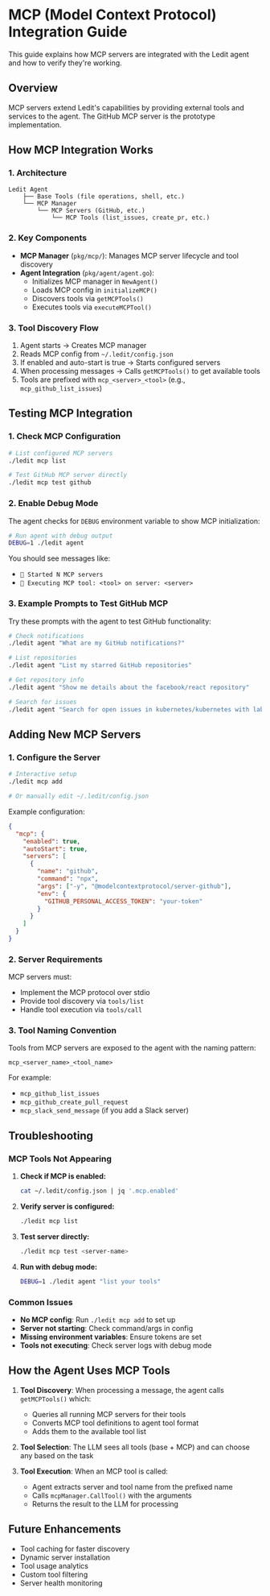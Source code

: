# MCP (Model Context Protocol) Integration Guide

This guide explains how MCP servers are integrated with the Ledit agent and how to verify they're working.

## Overview

MCP servers extend Ledit's capabilities by providing external tools and services to the agent. The GitHub MCP server is the prototype implementation.

## How MCP Integration Works

### 1. Architecture

```
Ledit Agent
    ├── Base Tools (file operations, shell, etc.)
    └── MCP Manager
        └── MCP Servers (GitHub, etc.)
            └── MCP Tools (list_issues, create_pr, etc.)
```

### 2. Key Components

- **MCP Manager** (`pkg/mcp/`): Manages MCP server lifecycle and tool discovery
- **Agent Integration** (`pkg/agent/agent.go`):
  - Initializes MCP manager in `NewAgent()`
  - Loads MCP config in `initializeMCP()`
  - Discovers tools via `getMCPTools()`
  - Executes tools via `executeMCPTool()`

### 3. Tool Discovery Flow

1. Agent starts → Creates MCP manager
2. Reads MCP config from `~/.ledit/config.json`
3. If enabled and auto-start is true → Starts configured servers
4. When processing messages → Calls `getMCPTools()` to get available tools
5. Tools are prefixed with `mcp_<server>_<tool>` (e.g., `mcp_github_list_issues`)

## Testing MCP Integration

### 1. Check MCP Configuration

```bash
# List configured MCP servers
./ledit mcp list

# Test GitHub MCP server directly
./ledit mcp test github
```

### 2. Enable Debug Mode

The agent checks for `DEBUG` environment variable to show MCP initialization:

```bash
# Run agent with debug output
DEBUG=1 ./ledit agent
```

You should see messages like:
- `🚀 Started N MCP servers`
- `🔧 Executing MCP tool: <tool> on server: <server>`

### 3. Example Prompts to Test GitHub MCP

Try these prompts with the agent to test GitHub functionality:

```bash
# Check notifications
./ledit agent "What are my GitHub notifications?"

# List repositories
./ledit agent "List my starred GitHub repositories"

# Get repository info
./ledit agent "Show me details about the facebook/react repository"

# Search for issues
./ledit agent "Search for open issues in kubernetes/kubernetes with label 'good first issue'"
```

## Adding New MCP Servers

### 1. Configure the Server

```bash
# Interactive setup
./ledit mcp add

# Or manually edit ~/.ledit/config.json
```

Example configuration:
```json
{
  "mcp": {
    "enabled": true,
    "autoStart": true,
    "servers": [
      {
        "name": "github",
        "command": "npx",
        "args": ["-y", "@modelcontextprotocol/server-github"],
        "env": {
          "GITHUB_PERSONAL_ACCESS_TOKEN": "your-token"
        }
      }
    ]
  }
}
```

### 2. Server Requirements

MCP servers must:
- Implement the MCP protocol over stdio
- Provide tool discovery via `tools/list`
- Handle tool execution via `tools/call`

### 3. Tool Naming Convention

Tools from MCP servers are exposed to the agent with the naming pattern:
```
mcp_<server_name>_<tool_name>
```

For example:
- `mcp_github_list_issues`
- `mcp_github_create_pull_request`
- `mcp_slack_send_message` (if you add a Slack server)

## Troubleshooting

### MCP Tools Not Appearing

1. **Check if MCP is enabled:**
   ```bash
   cat ~/.ledit/config.json | jq '.mcp.enabled'
   ```

2. **Verify server is configured:**
   ```bash
   ./ledit mcp list
   ```

3. **Test server directly:**
   ```bash
   ./ledit mcp test <server-name>
   ```

4. **Run with debug mode:**
   ```bash
   DEBUG=1 ./ledit agent "list your tools"
   ```

### Common Issues

- **No MCP config**: Run `./ledit mcp add` to set up
- **Server not starting**: Check command/args in config
- **Missing environment variables**: Ensure tokens are set
- **Tools not executing**: Check server logs with debug mode

## How the Agent Uses MCP Tools

1. **Tool Discovery**: When processing a message, the agent calls `getMCPTools()` which:
   - Queries all running MCP servers for their tools
   - Converts MCP tool definitions to agent tool format
   - Adds them to the available tool list

2. **Tool Selection**: The LLM sees all tools (base + MCP) and can choose any based on the task

3. **Tool Execution**: When an MCP tool is called:
   - Agent extracts server and tool name from the prefixed name
   - Calls `mcpManager.CallTool()` with the arguments
   - Returns the result to the LLM for processing

## Future Enhancements

- Tool caching for faster discovery
- Dynamic server installation
- Tool usage analytics
- Custom tool filtering
- Server health monitoring